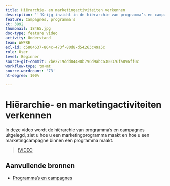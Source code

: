 ```yaml
---
title: Hiërarchie- en marketingactiviteiten verkennen
description: '''Krijg inzicht in de hiërarchie van programma’s en campagnes, het maken van een marketingprogramma en het maken van een marketingcampagne binnen een programma.'''
feature: Campagnes, programma's
kt: 3892
thumbnail: 18465.jpg
doc-type: feature video
activity: Understand
team: WWFRE
exl-id: c5804637-804c-473f-80d8-d54263c49a5c
role: User
level: Beginner
source-git-commit: 2be2719ddd84490b796d9abc6300376fa896ff0c
workflow-type: tm+mt
source-wordcount: '73'
ht-degree: 100%

---
```


# Hiërarchie- en marketingactiviteiten verkennen

In deze video wordt de hiërarchie van programma’s en campagnes uitgelegd, ziet u hoe u een marketingprogramma maakt en hoe u een marketingcampagne binnen een programma maakt.

>[!VIDEO](https://video.tv.adobe.com/v/18465?quality=12)

## Aanvullende bronnen

* [Programma’s en campagnes](https://experienceleague.adobe.com/docs/campaign-standard/using/getting-started/marketing-plans/programs-and-campaigns.html?lang=nl)
